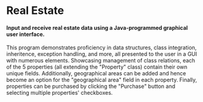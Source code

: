 # Real Estate

#### Input and receive real estate data using a Java-programmed graphical user interface.

This program demonstrates proficiency in data structures, class integration, inheritence, exception handling, and more, all presented to the user in a GUI with numerous elements. Showcasing management of class relations, each of the 5 properties (all extending the "Property" class) contain their own unique fields. Additionally, geographical areas can be added and hence become an option for the "geographical area" field in each property. Finally, properties can be purchased by clicking the "Purchase" button and selecting multiple properties' checkboxes.
